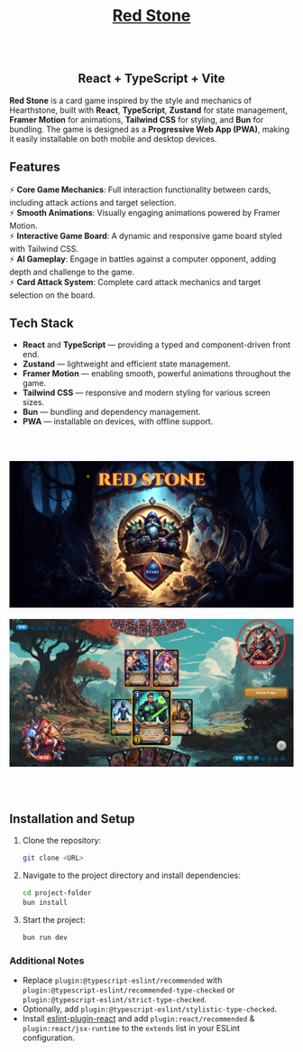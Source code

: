 <h1 align="center"><a href="https://red-stone-game.vercel.app">Red Stone</a></h1>
<br><br/>
<h2 align="center">React + TypeScript + Vite</h2>

**Red Stone** is a card game inspired by the style and mechanics of Hearthstone, built with **React**, **TypeScript**, **Zustand** for state management, **Framer Motion** for animations, **Tailwind CSS** for styling, and **Bun** for bundling. The game is designed as a **Progressive Web App (PWA)**, making it easily installable on both mobile and desktop devices.

## Features
⚡ **Core Game Mechanics**: Full interaction functionality between cards, including attack actions and target selection.  
⚡ **Smooth Animations**: Visually engaging animations powered by Framer Motion.  
⚡ **Interactive Game Board**: A dynamic and responsive game board styled with Tailwind CSS.  
⚡ **AI Gameplay**: Engage in battles against a computer opponent, adding depth and challenge to the game.  
⚡ **Card Attack System**: Complete card attack mechanics and target selection on the board.  

## Tech Stack
- **React** and **TypeScript** — providing a typed and component-driven front end.
- **Zustand** — lightweight and efficient state management.
- **Framer Motion** — enabling smooth, powerful animations throughout the game.
- **Tailwind CSS** — responsive and modern styling for various screen sizes.
- **Bun** — bundling and dependency management.
- **PWA** — installable on devices, with offline support.

<br><br/>
<p align="center">
    <img src="Print1.jpg" alt="Game Screenshot 1"/>
    <br><br/>
    <img src="Print2.jpg" alt="Game Screenshot 2"/>
</p>
<br><br/>

## Installation and Setup
1. Clone the repository:
    ```bash
    git clone <URL>
    ```
2. Navigate to the project directory and install dependencies:
    ```bash
    cd project-folder
    bun install
    ```
3. Start the project:
    ```bash
    bun run dev
    ```

### Additional Notes
- Replace `plugin:@typescript-eslint/recommended` with `plugin:@typescript-eslint/recommended-type-checked` or `plugin:@typescript-eslint/strict-type-checked`.
- Optionally, add `plugin:@typescript-eslint/stylistic-type-checked`.
- Install [eslint-plugin-react](https://github.com/jsx-eslint/eslint-plugin-react) and add `plugin:react/recommended` & `plugin:react/jsx-runtime` to the `extends` list in your ESLint configuration.
